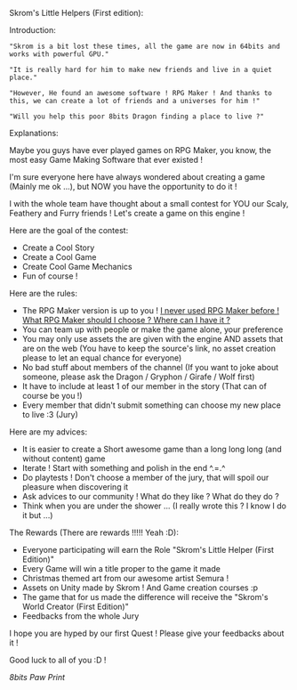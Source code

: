 Skrom's Little Helpers (First edition):

Introduction:
	
	"Skrom is a bit lost these times, all the game are now in 64bits and works with powerful GPU."
	
	"It is really hard for him to make new friends and live in a quiet place."
	
	"However, He found an awesome software ! RPG Maker ! And thanks to this, we can create a lot of friends and a universes for him !"
	
	"Will you help this poor 8bits Dragon finding a place to live ?"

Explanations:

Maybe you guys have ever played games on RPG Maker, you know, the most easy Game Making Software that ever existed !

I'm sure everyone here have always wondered about creating a game (Mainly me ok ...), but NOW you have the opportunity to do it !

I with the whole team have thought about a small contest for YOU our Scaly, Feathery and Furry friends ! Let's create a game on this engine !

Here are the goal of the contest:
- Create a Cool Story
- Create a Cool Game
- Create Cool Game Mechanics
- Fun of course !

Here are the rules:
- The RPG Maker version is up to you ! [I never used RPG Maker before ! What RPG Maker should I choose ? Where can I have it ?](https://github.com/nvareille/UnitedRepublicQuests/blob/master/Skrom's%20Little%20Helper%20(First%20Edition)/RPGMaker.md)
- You can team up with people or make the game alone, your preference
- You may only use assets the are given with the engine AND assets that are on the web (You have to keep the source's link, no asset creation please to let an equal chance for everyone)
- No bad stuff about members of the channel (If you want to joke about someone, please ask the Dragon / Gryphon / Girafe / Wolf first)
- It have to include at least 1 of our member in the story (That can of course be you !) 
- Every member that didn't submit something can choose my new place to live :3 (Jury)

Here are my advices:
- It is easier to create a Short awesome game than a long long long (and without content) game
- Iterate ! Start with something and polish in the end ^.=.^
- Do playtests ! Don't choose a member of the jury, that will spoil our pleasure when discovering it
- Ask advices to our community ! What do they like ? What do they do ?
- Think when you are under the shower ... (I really wrote this ? I know I do it but ...)

The Rewards (There are rewards !!!!! Yeah :D):
- Everyone participating will earn the Role "Skrom's Little Helper (First Edition)"
- Every Game will win a title proper to the game it made
- Christmas themed art from our awesome artist Semura !
- Assets on Unity made by Skrom ! And Game creation courses :p
- The game that for us made the difference will receive the "Skrom's World Creator (First Edition)"
- Feedbacks from the whole Jury

I hope you are hyped by our first Quest ! Please give your feedbacks about it !

Good luck to all of you :D !

*8bits Paw Print*